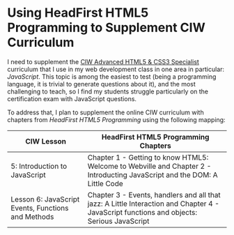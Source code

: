 # Using HeadFirst HTML5 Programming to Supplement CIW Curriculum 

I need to supplement the
[CIW Advanced HTML5 &amp; CSS3 Specialist](https://www.ciwcertified.com/ciw-certifications/web-and-mobile-design-series/advanced-html5-and-css3-specialist)
curriculum that I use in my web development class in one area in particular:
*JavaScript*. This topic is among the easiest to test (being a programming
language, it is trivial to generate questions about it), and the most
challenging to teach, so I find my students struggle particularly on the 
certification exam with JavaScript questions.

To address that, I plan to supplement the online CIW curriculum with
chapters from *HeadFirst HTML5 Programming* using the following mapping:

| CIW Lesson | HeadFirst HTML5 Programming Chapters |
| ---------- | ------------------------------------ |
| 5: Introduction to JavaScript | Chapter 1 - Getting to know HTML5: Welcome to Webville and Chapter 2 - Introducting JavaScript and the DOM: A Little Code |
| Lesson 6: JavaScript Events, Functions and Methods | Chapter 3 - Events, handlers and all that jazz: A Little Interaction and Chapter 4 - JavaScript functions and objects: Serious JavaScript |
